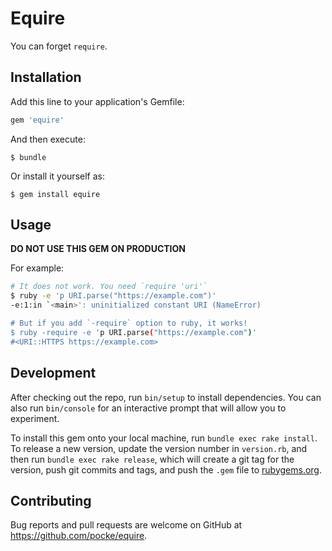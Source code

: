 # Equire

You can forget `require`.

## Installation

Add this line to your application's Gemfile:

```ruby
gem 'equire'
```

And then execute:

    $ bundle

Or install it yourself as:

    $ gem install equire

## Usage

**DO NOT USE THIS GEM ON PRODUCTION**

For example:

```bash
# It does not work. You need `require 'uri'`
$ ruby -e 'p URI.parse("https://example.com")'
-e:1:in `<main>': uninitialized constant URI (NameError)

# But if you add `-require` option to ruby, it works!
$ ruby -require -e 'p URI.parse("https://example.com")'
#<URI::HTTPS https://example.com>
```

## Development

After checking out the repo, run `bin/setup` to install dependencies. You can also run `bin/console` for an interactive prompt that will allow you to experiment.

To install this gem onto your local machine, run `bundle exec rake install`. To release a new version, update the version number in `version.rb`, and then run `bundle exec rake release`, which will create a git tag for the version, push git commits and tags, and push the `.gem` file to [rubygems.org](https://rubygems.org).

## Contributing

Bug reports and pull requests are welcome on GitHub at https://github.com/pocke/equire.
